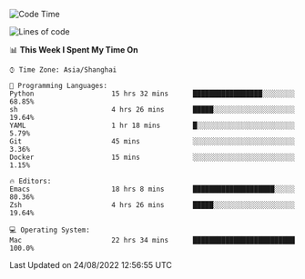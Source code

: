<!--START_SECTION:waka-->
![Code Time](http://img.shields.io/badge/Code%20Time-813%20hrs%2031%20mins-blue)

![Lines of code](https://img.shields.io/badge/From%20Hello%20World%20I%27ve%20Written-22%20Thousand%20lines%20of%20code-blue)

📊 **This Week I Spent My Time On** 

```text
⌚︎ Time Zone: Asia/Shanghai

💬 Programming Languages: 
Python                   15 hrs 32 mins      █████████████████░░░░░░░░   68.85% 
sh                       4 hrs 26 mins       █████░░░░░░░░░░░░░░░░░░░░   19.64% 
YAML                     1 hr 18 mins        █░░░░░░░░░░░░░░░░░░░░░░░░   5.79% 
Git                      45 mins             ░░░░░░░░░░░░░░░░░░░░░░░░░   3.36% 
Docker                   15 mins             ░░░░░░░░░░░░░░░░░░░░░░░░░   1.15%

🔥 Editors: 
Emacs                    18 hrs 8 mins       ████████████████████░░░░░   80.36% 
Zsh                      4 hrs 26 mins       █████░░░░░░░░░░░░░░░░░░░░   19.64%

💻 Operating System: 
Mac                      22 hrs 34 mins      █████████████████████████   100.0%

```


 Last Updated on 24/08/2022 12:56:55 UTC
<!--END_SECTION:waka-->
